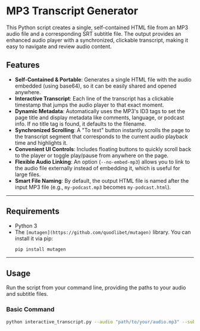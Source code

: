 # MP3 Transcript Generator

This Python script creates a single, self-contained HTML file from an MP3 audio file and a corresponding SRT subtitle file. The output provides an enhanced audio player with a synchronized, clickable transcript, making it easy to navigate and review audio content.

## Features

-   **Self-Contained & Portable**: Generates a single HTML file with the audio embedded (using base64), so it can be easily shared and opened anywhere.
-   **Interactive Transcript**: Each line of the transcript has a clickable timestamp that jumps the audio player to that exact moment.
-   **Dynamic Metadata**: Automatically uses the MP3's ID3 tags to set the page title and display metadata like comments, language, or podcast info. If no title tag is found, it defaults to the filename.
-   **Synchronized Scrolling**: A "To text" button instantly scrolls the page to the transcript segment that corresponds to the current audio playback time and highlights it.
-   **Convenient UI Controls**: Includes floating buttons to quickly scroll back to the player or toggle play/pause from anywhere on the page.
-   **Flexible Audio Linking**: An option (`--no-embed-mp3`) allows you to link to the audio file externally instead of embedding it, which is useful for large files.
-   **Smart File Naming**: By default, the output HTML file is named after the input MP3 file (e.g., `my-podcast.mp3` becomes `my-podcast.html`).

---

## Requirements

-   Python 3
-   The `[mutagen](https://github.com/quodlibet/mutagen)` library. You can install it via pip:
    ```bash
    pip install mutagen
    ```

---

## Usage

Run the script from your command line, providing the paths to your audio and subtitle files.

### Basic Command

```bash
python interactive_transcript.py --audio "path/to/your/audio.mp3" --subtitles "path/to/your/subs.srt" [--no-embed-mp3]
